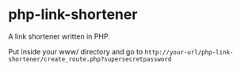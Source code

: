 # php-link-shortener

A link shortener written in PHP.

Put inside your www/ directory and go to `http://your-url/php-link-shortener/create_route.php?supersecretpassword`